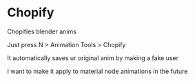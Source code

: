 # Chopify
Chopifies blender anims

Just press N > Animation Tools > Chopify

It automatically saves ur original anim by making a fake user

I want to make it apply to material node animations in the future
